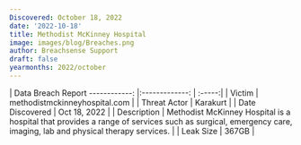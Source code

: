 ```yaml
---
Discovered: October 18, 2022
date: '2022-10-18'
title: Methodist McKinney Hospital
image: images/blog/Breaches.png
author: Breachsense Support
draft: false
yearmonths: 2022/october
---
```



| Data Breach Report
------------:     |:-------------:    | :-----:|
| Victim      | methodistmckinneyhospital.com      | 
| Threat Actor      | Karakurt      | 
| Date Discovered      | Oct 18, 2022      | 
| Description      | Methodist McKinney Hospital is a hospital that provides a range of services such as surgical, emergency care, imaging, lab and physical therapy services.       | 
| Leak Size      | 367GB      | 

